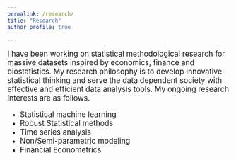 ```yaml
---
permalink: /research/
title: "Research"
author_profile: true

---
```


<span style="font-size:1.2em;">
I have been working on statistical methodological research for massive datasets inspired by economics, finance and biostatistics. My research philosophy is to develop innovative statistical thinking and serve the data dependent society with effective and efficient data analysis tools.  My ongoing research interests are as follows.


* Statistical machine learning      
* Robust Statistical methods        
* Time series analysis      
* Non/Semi-parametric modeling         
* Financial Econometrics      
</span>

